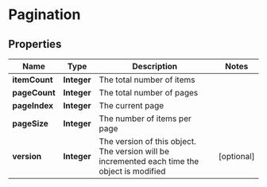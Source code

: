 # Pagination

## Properties
Name | Type | Description | Notes
------------ | ------------- | ------------- | -------------
**itemCount** | **Integer** | The total number of items | 
**pageCount** | **Integer** | The total number of pages | 
**pageIndex** | **Integer** | The current page | 
**pageSize** | **Integer** | The number of items per page | 
**version** | **Integer** | The version of this object.  The version will be incremented each time the object is modified |  [optional]
